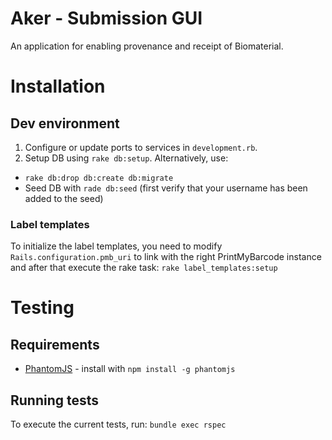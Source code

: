 # Aker - Submission GUI

An application for enabling provenance and receipt of Biomaterial.

# Installation
## Dev environment
1. Configure or update ports to services in `development.rb`.
2. Setup DB using `rake db:setup`. Alternatively, use:
  * `rake db:drop db:create db:migrate`
  * Seed DB with `rade db:seed` (first verify that your username has been added to the seed)

### Label templates
To initialize the label templates, you need to modify `Rails.configuration.pmb_uri` to link with the right PrintMyBarcode instance and after that execute the rake task: `rake label_templates:setup`

# Testing
## Requirements
* [PhantomJS](http://phantomjs.org/) - install with `npm install -g phantomjs`

## Running tests
To execute the current tests, run: `bundle exec rspec`
